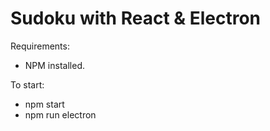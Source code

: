 Sudoku with React & Electron
===========================
Requirements:
- NPM installed.

To start:
- npm start
- npm run electron
